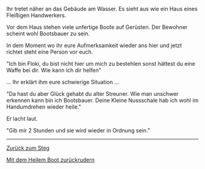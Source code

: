Ihr tretet näher an das Gebäude am Wasser. Es sieht aus wie ein Haus eines Fleißigen Handwerkers.

Vor dem Haus stehen viele unfertige Boote auf Gerüsten. Der Bewohner scheint wohl Bootsbauer zu sein.

In dem Moment wo ihr eure Aufmerksamkeit wieder ans hier und jetzt richtet steht eine Person vor euch.

"Ich bin Floki, du bist nicht hier um mich zu bestehlen sonst hättest du eine Waffe bei dir. Wie kann ich dir helfen"

... Ihr erklärt ihm eure schwierige Situation ...

"Da hast du aber Glück gehabt du alter Streuner. Wie man unschwer erkennen kann bin ich Bootsbauer.
Deine Kleine Nussschale hab ich wohl im Handumdrehen wieder heile."

Er lacht laut.

"Gib mir 2 Stunden und sie wird wieder in Ordnung sein."

-----------------------------------------------------------------------------------------------------------------------

[Zurück zum Steg](../dorf.md)

[Mit dem Heilem Boot zurückrudern](../../ruderboot.md)
